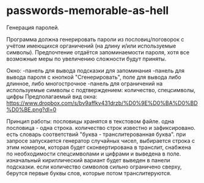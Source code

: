 # passwords-memorable-as-hell
Генерация паролей.

Программа должна генерировать пароли из пословиц/поговорок с учётом имеющихся органичений (на длину и/или используемые символы).
Предпочтение отдаётся запоминаемости пароля, хотя все возможные меры по увеличению сложности будут приняты.

Окно:
-панель для вывода подсказки для запоминания
-панель для вывода пароля с кнопкой "Сгенерировать", поле для вывода либо длинное, либо многострочное
-панель для ограничений на используемые символы с подтверждением: количество, спецсимволы, цифры
Предполагаемый вид окна: https://www.dropbox.com/s/bv9affkv431drzb/%D0%9E%D0%BA%D0%BD%D0%BE.png?dl=0

Принцип работы:
пословицы хранятся в текстовом файле. одна пословица - одна строка. количество строк известно и зафиксировано. есть словарь соответствий "буква - транслитерованная буква".
при запросе запускается генератор случайных чисел, выбирается строка с этим номером, которая будет сконвертирована в транслит, снабжена по необходимости спецсимволами и цифрами и выведена в поле. изначальный кириллический вариант будет выведен в панели подсказки.
если количество символов сильно ограничено сверху, берутся первые буквы слов, которые потом транслитеруются.
